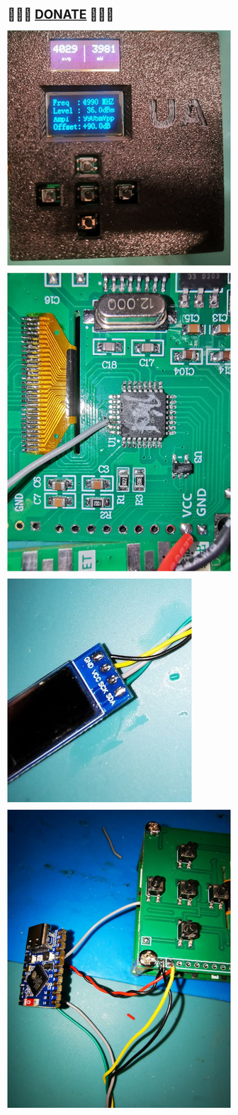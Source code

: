 
# 🍩🍩🍩 [DONATE](https://send.monobank.ua/jar/8GPxyGjM8E) 🍩🍩🍩


![](/RF_power_meter/1.jpg)

![](/RF_power_meter/2.jpg)

![](/RF_power_meter/3.jpg)

![](/RF_power_meter/4.jpg)

